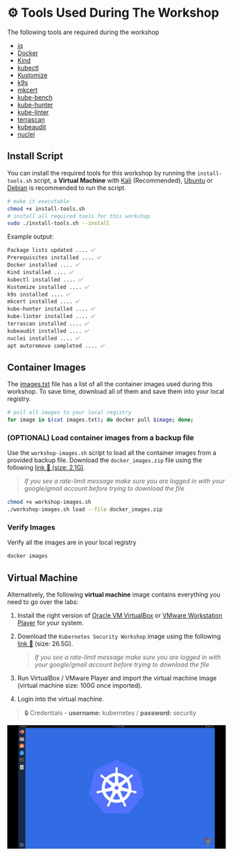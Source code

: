 # ⚙️ Tools Used During The Workshop

The following tools are required during the workshop

- [jq](https://jqlang.github.io/jq/)
- [Docker](https://docs.docker.com/engine/install/)
- [Kind](https://kind.sigs.k8s.io/docs/user/quick-start/#installation)
- [kubectl](https://kubernetes.io/docs/tasks/tools/#kubectl)
- [Kustomize](https://kustomize.io/)
- [k9s](https://k9scli.io/topics/install/)
- [mkcert](https://github.com/FiloSottile/mkcert)
- [kube-bench](https://raw.githubusercontent.com/aquasecurity/kube-bench/main/job.yaml)
- [kube-hunter](https://github.com/aquasecurity/kube-hunter)
- [kube-linter](https://github.com/stackrox/kube-linter/releases/download/v0.6.5/kube-linter-linux.tar.gz)
- [terrascan](https://github.com/tenable/terrascan/releases/download/v1.18.3/terrascan_1.18.3_Linux_x86_64.tar.gz)
- [kubeaudit](https://github.com/Shopify/kubeaudit/releases/download/v0.22.0/kubeaudit_0.22.0_linux_amd64.tar.gz)
- [nuclei](https://github.com/projectdiscovery/nuclei/releases/download/v3.2.9/nuclei_3.2.9_linux_amd64.zip)

## Install Script

You can install the required tools for this workshop by running the `install-tools.sh` script, a **Virtual Machine** with [Kali](https://www.kali.org/get-kali/#kali-installer-images) (Recommended), [Ubuntu](https://ubuntu.com/download/desktop) or [Debian](https://www.debian.org/distrib/) is recommended to run the script.

```bash
# make it executable
chmod +x install-tools.sh
# install all required tools for this workshop 
sudo ./install-tools.sh --install
```

Example output:

```bash
Package lists updated .... ✅ 
Prerequisites installed .... ✅ 
Docker installed .... ✅ 
Kind installed .... ✅ 
kubectl installed .... ✅ 
Kustomize installed .... ✅ 
k9s installed .... ✅ 
mkcert installed .... ✅ 
kube-hunter installed .... ✅ 
kube-linter installed .... ✅ 
terrascan installed .... ✅ 
kubeaudit installed .... ✅ 
nuclei installed .... ✅ 
apt autoremove completed .... ✅
```

## Container Images

The [images.txt](./images.txt) file has a list of all the container images used during this workshop. To save time, download all of them and save them into your local registry.

```bash
# pull all images to your local registry
for image in $(cat images.txt); do docker pull $image; done;
```

### (OPTIONAL) Load container images from a backup file

Use the `workshop-images.sh` script to load all the container images from a provided backup file. Download the `docker_images.zip` file using the following [link 🔗 (size: 2.1G)](https://drive.google.com/file/d/1wM9sW-AdZibeGnR4058uCXQZwmguoQd_/view).

> *If you see a rate-limit message make sure you are logged in with your google/gmail account before trying to download the file*

```bash
chmod +x workshop-images.sh
./workshop-images.sh load --file docker_images.zip
```

### Verify Images

Verify all the images are in your local registry

```bash
docker images
```

## Virtual Machine

Alternatively, the following **virtual machine** image contains everything you need to go over the labs:

1. Install the right version of [Oracle VM VirtualBox](https://www.virtualbox.org/wiki/Downloads) or [VMware Workstation Player](https://www.vmware.com/products/workstation-player/workstation-player-evaluation.html) for your system.

1. Download the `Kubernetes Security Workshop` image using the following [link 🔗](https://drive.google.com/file/d/12IX4xGvfqgZLrtutimWqQdxpJRRzDPto/view) (size: 26.5G).

   > *If you see a rate-limit message make sure you are logged in with your google/gmail account before trying to download the file*

1. Run VirtualBox / VMware Player and import the virtual machine image (virtual machine size: 100G once imported).

1. Login into the virtual machine.

> 🔒 Credentials - **username:** kubernetes / **password:** security

![virtual machine](./images/virtual-machine.jpeg)

